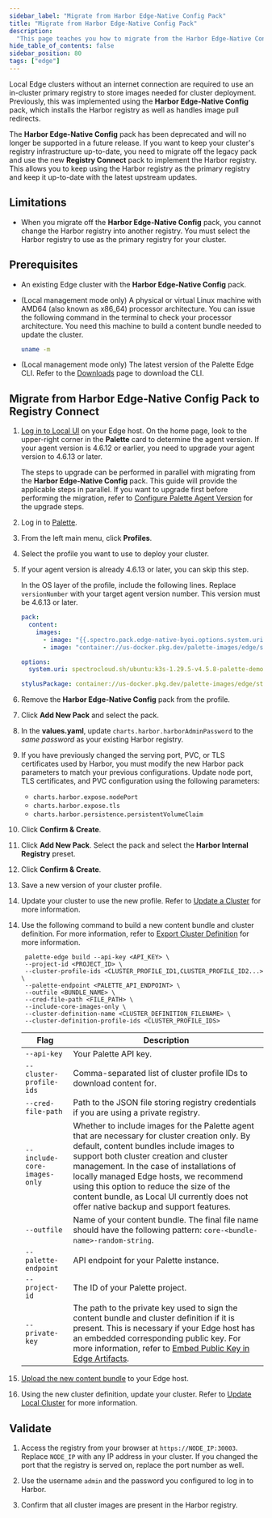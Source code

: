 ```yaml
---
sidebar_label: "Migrate from Harbor Edge-Native Config Pack"
title: "Migrate from Harbor Edge-Native Config Pack"
description:
  "This page teaches you how to migrate from the Harbor Edge-Native Config Pack to the Registry Connect pack."
hide_table_of_contents: false
sidebar_position: 80
tags: ["edge"]
---
```


Local Edge clusters without an internet connection are required to use an in-cluster primary registry to store images
needed for cluster deployment. Previously, this was implemented using the **Harbor Edge-Native Config** pack, which
installs the Harbor registry as well as handles image pull redirects.

The **Harbor Edge-Native Config** pack has been deprecated and will no longer be supported in a future release. If you
want to keep your cluster's registry infrastructure up-to-date, you need to migrate off the legacy pack and use the new
**Registry Connect** pack to implement the Harbor registry. This allows you to keep using the Harbor registry as the
primary registry and keep it up-to-date with the latest upstream updates.

## Limitations

- When you migrate off the **Harbor Edge-Native Config** pack, you cannot change the Harbor registry into another
  registry. You must select the Harbor registry to use as the primary registry for your cluster.

## Prerequisites

- An existing Edge cluster with the **Harbor Edge-Native Config** pack.

- (Local management mode only) A physical or virtual Linux machine with AMD64 (also known as x86_64) processor
  architecture. You can issue the following command in the terminal to check your processor architecture. You need this
  machine to build a content bundle needed to update the cluster.

  ```bash
  uname -m
  ```

- (Local management mode only) The latest version of the Palette Edge CLI. Refer to the
  [Downloads](../../../../downloads/cli-tools.md) page to download the CLI.

## Migrate from Harbor Edge-Native Config Pack to Registry Connect

1. [Log in to Local UI](../../local-ui/host-management/access-console.md) on your Edge host. On the home page, look to
   the upper-right corner in the **Palette** card to determine the agent version. If your agent version is 4.6.12 or
   earlier, you need to upgrade your agent version to 4.6.13 or later.

   The steps to upgrade can be performed in parallel with migrating from the **Harbor Edge-Native Config** pack. This
   guide will provide the applicable steps in parallel. If you want to upgrade first before performing the migration,
   refer to [Configure Palette Agent Version](../../cluster-management/agent-upgrade-airgap.md) for the upgrade steps.

2. Log in to [Palette](https:/console.spectrocloud.com).

3. From the left main menu, click **Profiles**.

4. Select the profile you want to use to deploy your cluster.

5. If your agent version is already 4.6.13 or later, you can skip this step.

   In the OS layer of the profile, include the following lines. Replace `versionNumber` with your target agent version
   number. This version must be 4.6.13 or later.

   ```yaml {10}
   pack:
     content:
       images:
         - image: "{{.spectro.pack.edge-native-byoi.options.system.uri}}"
         - image: "container://us-docker.pkg.dev/palette-images/edge/stylus-linux-amd64:v<versionNumber>"

   options:
     system.uri: spectrocloud.sh/ubuntu:k3s-1.29.5-v4.5.8-palette-demo

   stylusPackage: container://us-docker.pkg.dev/palette-images/edge/stylus-linux-amd64:v<versionNumber>
   ```

6. Remove the **Harbor Edge-Native Config** pack from the profile.

7. Click **Add New Pack** and select the <VersionedLink text="Harbor" url="/integrations/packs/?pack=harbor" /> pack.

8. In the **values.yaml**, update `charts.harbor.harborAdminPassword` to the _same password_ as your existing Harbor
   registry.

9. If you have previously changed the serving port, PVC, or TLS certificates used by Harbor, you must modify the new
   Harbor pack parameters to match your previous configurations. Update node port, TLS certificates, and PVC
   configuration using the following parameters:

   - `charts.harbor.expose.nodePort`
   - `charts.harbor.expose.tls`
   - `charts.harbor.persistence.persistentVolumeClaim`

10. Click **Confirm & Create**.

<!-- prettier-ignore -->
11. Click **Add New Pack**. Select the <VersionedLink text="Registry Connect" url="/integrations/packs/?pack=registry-connect" /> pack and select the **Harbor Internal Registry** preset.

12. Click **Confirm & Create**.

13. Save a new version of your cluster profile.

<Tabs group="deployment">

<TabItem value="Central">

14. Update your cluster to use the new profile. Refer to
    [Update a Cluster](../../../cluster-management/cluster-updates.md) for more information.

</TabItem>

<TabItem value="Local">

14. Use the following command to build a new content bundle and cluster definition. For more information, refer to
    [Export Cluster Definition](../../local-ui/cluster-management/export-cluster-definition.md) for more information.

    ```shell
     palette-edge build --api-key <API_KEY> \
     --project-id <PROJECT_ID> \
     --cluster-profile-ids <CLUSTER_PROFILE_ID1,CLUSTER_PROFILE_ID2...> \
     --palette-endpoint <PALETTE_API_ENDPOINT> \
     --outfile <BUNDLE_NAME> \
     --cred-file-path <FILE_PATH> \
     --include-core-images-only \
     --cluster-definition-name <CLUSTER_DEFINITION_FILENAME> \
     --cluster-definition-profile-ids <CLUSTER_PROFILE_IDS>
    ```

    | Flag                         | Description                                                                                                                                                                                                                                                                                                                                                                                                     |
    | ---------------------------- | --------------------------------------------------------------------------------------------------------------------------------------------------------------------------------------------------------------------------------------------------------------------------------------------------------------------------------------------------------------------------------------------------------------- |
    | `--api-key`                  | Your Palette API key.                                                                                                                                                                                                                                                                                                                                                                                           |
    | `--cluster-profile-ids`      | Comma-separated list of cluster profile IDs to download content for.                                                                                                                                                                                                                                                                                                                                            |
    | `--cred-file-path`           | Path to the JSON file storing registry credentials if you are using a private registry.                                                                                                                                                                                                                                                                                                                         |
    | `--include-core-images-only` | Whether to include images for the Palette agent that are necessary for cluster creation only. By default, content bundles include images to support both cluster creation and cluster management. In the case of installations of locally managed Edge hosts, we recommend using this option to reduce the size of the content bundle, as Local UI currently does not offer native backup and support features. |
    | `--outfile`                  | Name of your content bundle. The final file name should have the following pattern: `core-<bundle-name>-random-string`.                                                                                                                                                                                                                                                                                         |
    | `--palette-endpoint`         | API endpoint for your Palette instance.                                                                                                                                                                                                                                                                                                                                                                         |
    | `--project-id`               | The ID of your Palette project.                                                                                                                                                                                                                                                                                                                                                                                 |
    | `--private-key`              | The path to the private key used to sign the content bundle and cluster definition if it is present. This is necessary if your Edge host has an embedded corresponding public key. For more information, refer to [Embed Public Key in Edge Artifacts](../../edgeforge-workflow/palette-canvos/signed-content.md).                                                                                              |

15. [Upload the new content bundle](../../local-ui/cluster-management/upload-content-bundle.md) to your Edge host.

16. Using the new cluster definition, update your cluster. Refer to
    [Update Local Cluster](../../local-ui/cluster-management/update-cluster.md) for more information.

</TabItem>

</Tabs>

## Validate

1. Access the registry from your browser at `https://NODE_IP:30003`. Replace `NODE_IP` with any IP address in your
   cluster. If you changed the port that the registry is served on, replace the port number as well.

2. Use the username `admin` and the password you configured to log in to Harbor.

3. Confirm that all cluster images are present in the Harbor registry.
